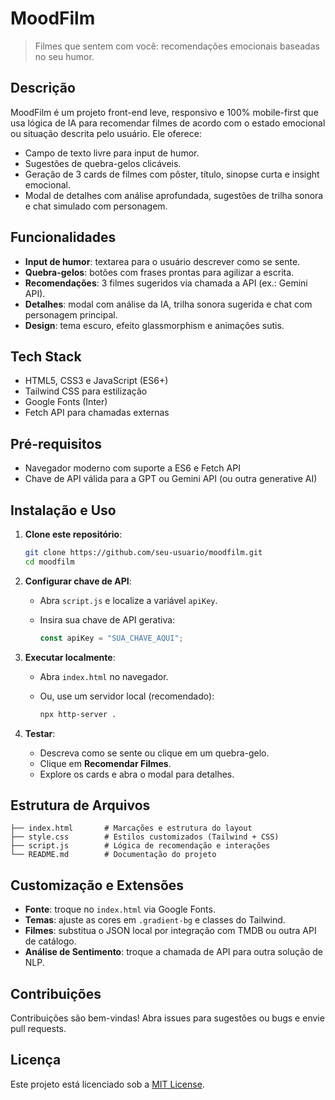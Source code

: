 # MoodFilm

> Filmes que sentem com você: recomendações emocionais baseadas no seu humor.

## Descrição

MoodFilm é um projeto front-end leve, responsivo e 100% mobile-first que usa lógica de IA para recomendar filmes de acordo com o estado emocional ou situação descrita pelo usuário. Ele oferece:

* Campo de texto livre para input de humor.
* Sugestões de quebra-gelos clicáveis.
* Geração de 3 cards de filmes com pôster, título, sinopse curta e insight emocional.
* Modal de detalhes com análise aprofundada, sugestões de trilha sonora e chat simulado com personagem.

## Funcionalidades

* **Input de humor**: textarea para o usuário descrever como se sente.
* **Quebra-gelos**: botões com frases prontas para agilizar a escrita.
* **Recomendações**: 3 filmes sugeridos via chamada a API (ex.: Gemini API).
* **Detalhes**: modal com análise da IA, trilha sonora sugerida e chat com personagem principal.
* **Design**: tema escuro, efeito glassmorphism e animações sutis.

## Tech Stack

* HTML5, CSS3 e JavaScript (ES6+)
* Tailwind CSS para estilização
* Google Fonts (Inter)
* Fetch API para chamadas externas

## Pré-requisitos

* Navegador moderno com suporte a ES6 e Fetch API
* Chave de API válida para a GPT ou Gemini API (ou outra generative AI)

## Instalação e Uso

1. **Clone este repositório**:

   ```bash
   git clone https://github.com/seu-usuario/moodfilm.git
   cd moodfilm
   ```

2. **Configurar chave de API**:

   * Abra `script.js` e localize a variável `apiKey`.
   * Insira sua chave de API gerativa:

     ```js
     const apiKey = "SUA_CHAVE_AQUI";
     ```

3. **Executar localmente**:

   * Abra `index.html` no navegador.
   * Ou, use um servidor local (recomendado):

     ```bash
     npx http-server .
     ```

4. **Testar**:

   * Descreva como se sente ou clique em um quebra-gelo.
   * Clique em **Recomendar Filmes**.
   * Explore os cards e abra o modal para detalhes.

## Estrutura de Arquivos

```
├── index.html       # Marcações e estrutura do layout
├── style.css        # Estilos customizados (Tailwind + CSS)
├── script.js        # Lógica de recomendação e interações
└── README.md        # Documentação do projeto
```

## Customização e Extensões

* **Fonte**: troque no `index.html` via Google Fonts.
* **Temas**: ajuste as cores em `.gradient-bg` e classes do Tailwind.
* **Filmes**: substitua o JSON local por integração com TMDB ou outra API de catálogo.
* **Análise de Sentimento**: troque a chamada de API para outra solução de NLP.

## Contribuições

Contribuições são bem-vindas! Abra issues para sugestões ou bugs e envie pull requests.

## Licença

Este projeto está licenciado sob a [MIT License](LICENSE).
